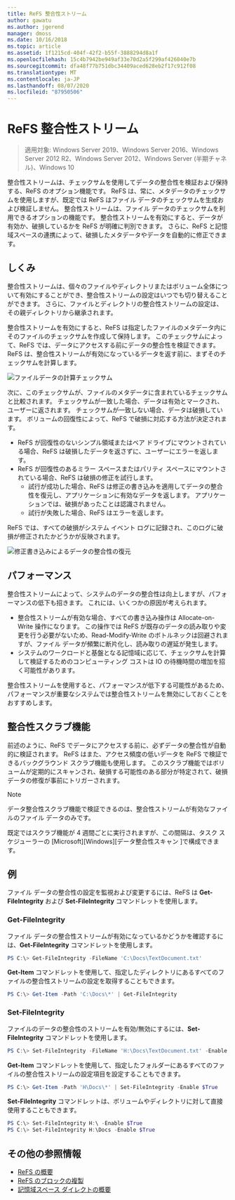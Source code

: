 ```yaml
---
title: ReFS 整合性ストリーム
author: gawatu
ms.author: jgerend
manager: dmoss
ms.date: 10/16/2018
ms.topic: article
ms.assetid: 1f1215cd-404f-42f2-b55f-3888294d8a1f
ms.openlocfilehash: 15c4b7942be949af33e70d2a5f299af426040e7b
ms.sourcegitcommit: dfa48f77b751dbc34409aced628eb2f17c912f08
ms.translationtype: MT
ms.contentlocale: ja-JP
ms.lasthandoff: 08/07/2020
ms.locfileid: "87950506"
---
```

# <a name="refs-integrity-streams"></a>ReFS 整合性ストリーム
>適用対象: Windows Server 2019、Windows Server 2016、Windows Server 2012 R2、Windows Server 2012、Windows Server (半期チャネル)、Windows 10

整合性ストリームは、チェックサムを使用してデータの整合性を検証および保持する、ReFS のオプション機能です。 ReFS は、常に、メタデータのチェックサムを使用しますが、既定では ReFS はファイル データのチェックサムを生成および検証しません。 整合性ストリームは、ファイル データのチェックサムを利用できるオプションの機能です。 整合性ストリームを有効にすると、データが有効か、破損しているかを ReFS が明確に判別できます。 さらに、ReFS と記憶域スペースの連携によって、破損したメタデータやデータを自動的に修正できます。

## <a name="how-it-works"></a>しくみ

整合性ストリームは、個々のファイルやディレクトリまたはボリューム全体について有効にすることができ、整合性ストリームの設定はいつでも切り替えることができます。 さらに、ファイルとディレクトリの整合性ストリームの設定は、その親ディレクトリから継承されます。

整合性ストリームを有効にすると、ReFS は指定したファイルのメタデータ内にそのファイルのチェックサムを作成して保持します。 このチェックサムによって、ReFS では、データにアクセスする前にデータの整合性を検証できます。 ReFS は、整合性ストリームが有効になっているデータを返す前に、まずそのチェックサムを計算します。

![ファイルデータの計算チェックサム](media/compute-checksum.gif)

次に、このチェックサムが、ファイルのメタデータに含まれているチェックサムと比較されます。 チェックサムが一致した場合、データは有効とマークされ、ユーザーに返されます。 チェックサムが一致しない場合、データは破損しています。 ボリュームの回復性によって、ReFS で破損に対応する方法が決定されます。

- ReFS が回復性のないシンプル領域またはベア ドライブにマウントされている場合、ReFS は破損したデータを返さずに、ユーザーにエラーを返します。
- ReFS が回復性のあるミラー スペースまたはパリティ スペースにマウントされている場合、ReFS は破損の修正を試行します。
    - 試行が成功した場合、ReFS は修正の書き込みを適用してデータの整合性を復元し、アプリケーションに有効なデータを返します。 アプリケーションでは、破損があったことは認識されません。
    - 試行が失敗した場合、ReFS はエラーを返します。

ReFS では、すべての破損がシステム イベント ログに記録され、このログに破損が修正されたかどうかが反映されます。

![修正書き込みによるデータの整合性の復元](media/corrective-write.gif)

## <a name="performance"></a>パフォーマンス

整合性ストリームによって、システムのデータの整合性は向上しますが、パフォーマンスの低下も招きます。 これには、いくつかの原因が考えられます。
- 整合性ストリームが有効な場合、すべての書き込み操作は Allocate-on-Write 操作になります。 この操作では ReFS が既存のデータの読み取りや変更を行う必要がないため、Read-Modify-Write のボトルネックは回避されますが、ファイル データが頻繁に断片化し、読み取りの遅延が発生します。
- システムのワークロードと基盤となる記憶域に応じて、チェックサムを計算して検証するためのコンピューティング コストは IO の待機時間の増加を招く可能性があります。

整合性ストリームを使用すると、パフォーマンスが低下する可能性があるため、パフォーマンスが重要なシステムでは整合性ストリームを無効にしておくことをおすすめします。

## <a name="integrity-scrubber"></a>整合性スクラブ機能

前述のように、ReFS でデータにアクセスする前に、必ずデータの整合性が自動的に検証されます。 ReFS はまた、アクセス頻度の低いデータを ReFS で検証できるバックグラウンド スクラブ機能も使用します。 このスクラブ機能ではボリュームが定期的にスキャンされ、破損する可能性のある部分が特定されて、破損データの修復が事前にトリガーされます。

  >[!NOTE]
  >データ整合性スクラブ機能で検証できるのは、整合性ストリームが有効なファイルのファイル データのみです。

既定ではスクラブ機能が 4 週間ごとに実行されますが、この間隔は、タスク スケジューラーの [Microsoft]\[Windows]\[データ整合性スキャン ]で構成できます。

## <a name="examples"></a>例
ファイル データの整合性の設定を監視および変更するには、ReFS は **Get-FileIntegrity** および **Set-FileIntegrity** コマンドレットを使用します。

### <a name="get-fileintegrity"></a>Get-FileIntegrity
ファイル データの整合性ストリームが有効になっているかどうかを確認するには、**Get-FileIntegrity** コマンドレットを使用します。

```PowerShell
PS C:\> Get-FileIntegrity -FileName 'C:\Docs\TextDocument.txt'
```

**Get-Item** コマンドレットを使用して、指定したディレクトリにあるすべてのファイルの整合性ストリームの設定を取得することもできます。

```PowerShell
PS C:\> Get-Item -Path 'C:\Docs\*' | Get-FileIntegrity
```

### <a name="set-fileintegrity"></a>Set-FileIntegrity
ファイルのデータの整合性のストリームを有効/無効にするには、**Set-FileIntegrity** コマンドレットを使用します。

```PowerShell
PS C:\> Set-FileIntegrity -FileName 'H:\Docs\TextDocument.txt' -Enable $True
```

**Get-Item** コマンドレットを使用して、指定したフォルダーにあるすべてのファイルの整合性ストリームの設定項目を設定することもできます。

```PowerShell
PS C:\> Get-Item -Path 'H\Docs\*' | Set-FileIntegrity -Enable $True
```

**Set-FileIntegrity** コマンドレットは、ボリュームやディレクトリに対して直接使用することもできます。

```PowerShell
PS C:\> Set-FileIntegrity H:\ -Enable $True
PS C:\> Set-FileIntegrity H:\Docs -Enable $True
```

## <a name="additional-references"></a>その他の参照情報

-   [ReFS の概要](refs-overview.md)
-   [ReFS のブロックの複製](block-cloning.md)
-   [記憶域スペース ダイレクトの概要](../storage-spaces/storage-spaces-direct-overview.md)
